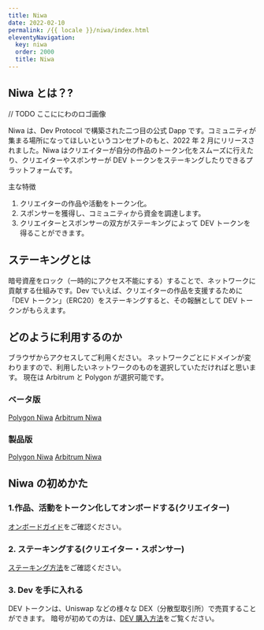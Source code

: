 ```yaml
---
title: Niwa
date: 2022-02-10
permalink: /{{ locale }}/niwa/index.html
eleventyNavigation:
  key: niwa
  order: 2000
  title: Niwa
---
```


## Niwa とは？?

// TODO ここににわのロゴ画像

Niwa は、Dev Protocol で構築された二つ目の公式 Dapp です。コミュニティが集まる場所になってほしいというコンセプトのもと、2022 年 2 月にリリースされました。Niwa はクリエイターが自分の作品のトークン化をスムーズに行えたり、クリエイターやスポンサーが DEV トークンをステーキングしたりできるプラットフォームです。

主な特徴

1. クリエイターの作品や活動をトークン化。
2. スポンサーを獲得し、コミュニティから資金を調達します。
3. クリエイターとスポンサーの双方がステーキングによって DEV トークンを得ることができます。

## ステーキングとは

暗号資産をロック（一時的にアクセス不能にする）することで、ネットワークに貢献する仕組みです。Dev でいえば、クリエイターの作品を支援するために「DEV トークン」（ERC20）をステーキングすると、その報酬として DEV トークンがもらえます。

## どのように利用するのか

ブラウザからアクセスしてご利用ください。
ネットワークごとにドメインが変わりますので、利用したいネットワークのものを選択していただければと思います。
現在は Arbitrum と Polygon が選択可能です。

### ベータ版

[Polygon Niwa](https://polygon.niwa-beta.devprotocol.xyz)
[Arbitrum Niwa](https://arbitrum.niwa-beta.devprotocol.xyz)

### 製品版

[Polygon Niwa](https://polygon.niwa.xyz/)
[Arbitrum Niwa](https://arbitrum.niwa.xyz/)

## Niwa の初めかた

### 1.作品、活動をトークン化してオンボードする(クリエイター)

[オンボードガイド](/niwa/onboard-guide/)をご確認ください。

### 2. ステーキングする(クリエイター・スポンサー)

[ステーキング方法](/niwa/how-to-stake/)をご確認ください。

### 3. Dev を手に入れる

DEV トークンは、Uniswap などの様々な DEX（分散型取引所）で売買することができます。
暗号が初めての方は、[DEV 購入方法](/stakes-social/how-to-buy/)をご覧ください。
